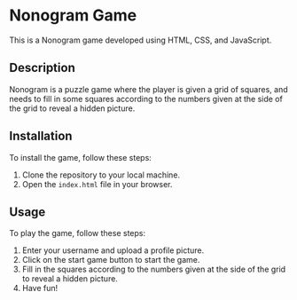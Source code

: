 # Nonogram Game

This is a Nonogram game developed using HTML, CSS, and JavaScript.

## Description

Nonogram is a puzzle game where the player is given a grid of squares, and needs to fill in some squares according to the numbers given at the side of the grid to reveal a hidden picture.

## Installation

To install the game, follow these steps:

1. Clone the repository to your local machine.
2. Open the `index.html` file in your browser.

## Usage

To play the game, follow these steps:

1. Enter your username and upload a profile picture.
2. Click on the start game button to start the game.
3. Fill in the squares according to the numbers given at the side of the grid to reveal a hidden picture.
4. Have fun!